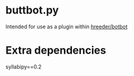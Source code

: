 # buttbot.py

Intended for use as a plugin within [hreeder/botbot](https://github.com/hreeder/botbot)

# Extra dependencies
syllabipy==0.2
